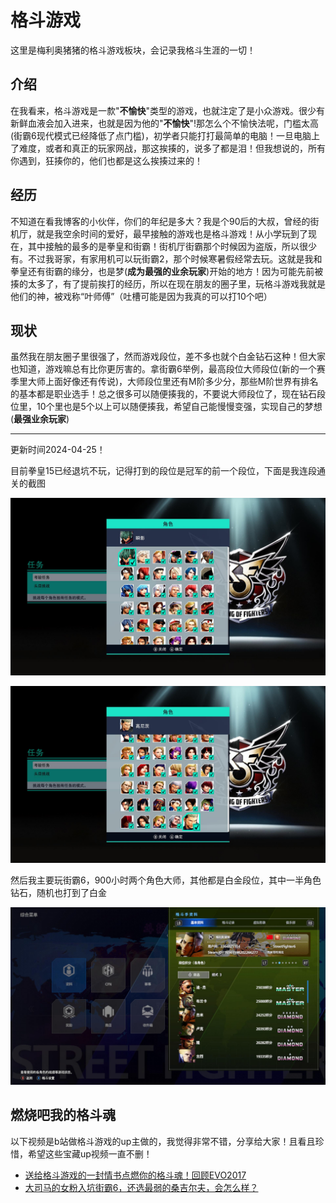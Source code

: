 # 格斗游戏

这里是梅利奥猪猪的格斗游戏板块，会记录我格斗生涯的一切！

## 介绍

在我看来，格斗游戏是一歀"**不愉快**"类型的游戏，也就注定了是小众游戏。很少有新鲜血液会加入进来，也就是因为他的"**不愉快**"!那怎么个不愉快法呢，门槛太高(街霸6现代模式已经降低了点门槛)，初学者只能打打最简单的电脑！一旦电脑上了难度，或者和真正的玩家网战，那这挨揍的，说多了都是泪！但我想说的，所有你遇到，狂揍你的，他们也都是这么挨揍过来的！

## 经历

不知道在看我博客的小伙伴，你们的年纪是多大？我是个90后的大叔，曾经的街机厅，就是我空余时间的爱好，最早接触的游戏也是格斗游戏！从小学玩到了现在，其中接触的最多的是拳皇和街霸！街机厅街霸那个时候因为盗版，所以很少有。不过我哥家，有家用机可以玩街霸2，那个时候寒暑假经常去玩。这就是我和拳皇还有街霸的缘分，也是梦(**成为最强的业余玩家**)开始的地方！因为可能先前被揍的太多了，有了提前挨打的经历，所以在现在朋友的圈子里，玩格斗游戏我就是他们的神，被戏称“叶师傅”（吐槽可能是因为我真的可以打10个吧）

## 现状

虽然我在朋友圈子里很强了，然而游戏段位，差不多也就个白金钻石这种！但大家也知道，游戏嘛总有比你更厉害的。拿街霸6举例，最高段位大师段位(新的一个赛季里大师上面好像还有传说)，大师段位里还有M阶多少分，那些M阶世界有排名的基本都是职业选手！总之很多可以随便揍我的，不要说大师段位了，现在钻石段位里，10个里也是5个以上可以随便揍我，希望自己能慢慢变强，实现自己的梦想(**最强业余玩家**)

---

更新时间2024-04-25！

目前拳皇15已经退坑不玩，记得打到的段位是冠军的前一个段位，下面是我连段通关的截图

![kof连段A](./images/kof连段A.jpg)

![kof连段B](./images/kof连段B.jpg)

然后我主要玩街霸6，900小时两个角色大师，其他都是白金段位，其中一半角色钻石，随机也打到了白金

![街霸6段位](./images/街霸6段位.jpg)

## 燃烧吧我的格斗魂

以下视频是b站做格斗游戏的up主做的，我觉得非常不错，分享给大家！且看且珍惜，希望这些宝藏up视频一直不删！

- [送给格斗游戏的一封情书点燃你的格斗魂！回顾EVO2017](https://www.bilibili.com/video/BV1bp4y177m4/?buvid=377b28133ba1d8c2f872ee3d5b40056d&from_spmid=main.my-cache.0.0&is_story_h5=false&mid=ohNvuJp84IEwuqXpoSUWTA%3D%3D&plat_id=312&share_from=ugc&share_medium=iphone&share_plat=ios&share_session_id=C3E54C9C-3831-429C-941F-A8E7E917F78F&share_source=WEIXIN&share_tag=s_i&spmid=playlist.playlist-video-detail.0.0&timestamp=1697463834&unique_k=gcHbTTn&up_id=182369692)
- [大司马的女粉入坑街霸6，还选最弱的桑吉尔夫，会怎么样？](https://www.bilibili.com/video/BV1Y14y1y7Bi/?spm_id_from=333.999.0.0&vd_source=466a6fc2a0723e482286612cb7cfcb66)
